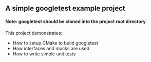 ## A simple googletest example project

#### Note: googletest should be cloned into the project root directory

This project demonstrates:
 * How to setup CMake to build googletest
 * How interfaces and mocks are used
 * How to write simple unit tests
